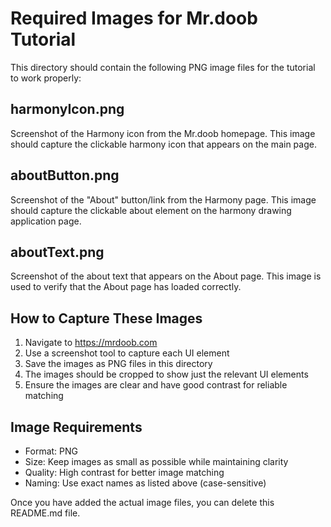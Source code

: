 # Required Images for Mr.doob Tutorial

This directory should contain the following PNG image files for the tutorial to work properly:

## harmonyIcon.png
Screenshot of the Harmony icon from the Mr.doob homepage. This image should capture the clickable harmony icon that appears on the main page.

## aboutButton.png  
Screenshot of the "About" button/link from the Harmony page. This image should capture the clickable about element on the harmony drawing application page.

## aboutText.png
Screenshot of the about text that appears on the About page. This image is used to verify that the About page has loaded correctly.

## How to Capture These Images

1. Navigate to https://mrdoob.com
2. Use a screenshot tool to capture each UI element
3. Save the images as PNG files in this directory
4. The images should be cropped to show just the relevant UI elements
5. Ensure the images are clear and have good contrast for reliable matching

## Image Requirements

- Format: PNG
- Size: Keep images as small as possible while maintaining clarity
- Quality: High contrast for better image matching
- Naming: Use exact names as listed above (case-sensitive)

Once you have added the actual image files, you can delete this README.md file.